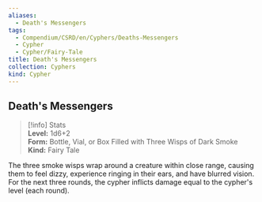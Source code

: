 ```yaml
---
aliases:
  - Death's Messengers
tags:
  - Compendium/CSRD/en/Cyphers/Deaths-Messengers
  - Cypher
  - Cypher/Fairy-Tale
title: Death's Messengers
collection: Cyphers
kind: Cypher
---
```

## Death's Messengers  
>[!info] Stats  
> **Level:** 1d6+2  
> **Form:** Bottle, Vial, or Box Filled with Three Wisps of Dark Smoke  
> **Kind:** Fairy Tale
  
The three smoke wisps wrap around a creature within close range, causing them to feel dizzy, experience ringing in their ears, and have blurred vision. For the next three rounds, the cypher inflicts damage equal to the cypher's level (each round).